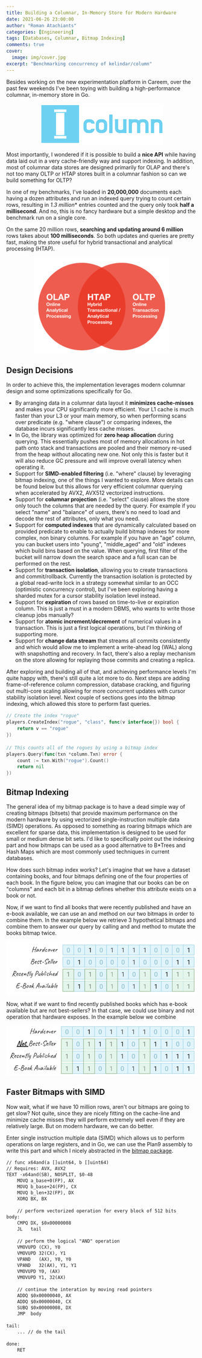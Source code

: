 ```yaml
---
title: Building a Columnar, In-Memory Store for Modern Hardware
date: 2021-06-26 23:00:00
author: "Roman Atachiants"
categories: [Engineering]
tags: [Databases, Columnar, Bitmap Indexing]
comments: true
cover:
  image: img/cover.jpg
excerpt: "Benchmarking concurrency of kelindar/column"
---
```


Besides working on the new experimentation platform in Careem, over the past few weekends I've been toying with building a high-performance columnar, in-memory store in Go.

<p align="center">
    <a href="http://github.com/kelindar/column">
        <img src="img/column.png">
    </a>
</p>

Most importantly, I wondered if it is possible to build a **nice API** while having data laid out in a very cache-friendly way and support indexing. In addition, most of columnar data stores are designed primarily for OLAP and there's not too many OLTP or HTAP stores built in a columnar fashion so can we build something for OLTP?

In one of my benchmarks, I've loaded in **20,000,000** documents each having a dozen attributes and run an indexed query trying to count certain rows, resulting in *1.3 million** entries counted and the query only took **half a millisecond**. And no, this is no fancy hardware but a simple desktop and the benchmark run on a single core.

On the same 20 million rows, **searching and updating around 6 million** rows takes about **100 milliseconds**. So both updates and queries are pretty fast, making the store useful for hybrid transactional and analytical processing (HTAP).

<p align="center">
    <img src="img/htap.png">
</p>

## Design Decisions

In order to achieve this, the implementation leverages modern columnar design and some optimizations specifically for Go.

 * By arranging data in a columnar data layout it **minimizes cache-misses** and makes your CPU significantly more efficient. Your L1 cache is much faster than your L3 or your main memory, so when performing scans over predicate (e.g. "where clause") or comparing indexes, the database incurs significantly less cache misses.
 * In Go, the library was optimized for **zero heap allocation** during querying. This essentially pushes most of memory allocations in hot path onto stack and transactions are pooled and their memory re-used from the heap without allocating new one. Not only this is faster but it will also reduce GC pressure and will improve overall latency when operating it.
 * Support for **SIMD-enabled filtering** (i.e. "where" clause) by leveraging bitmap indexing, one of the things I wanted to explore. More details can be found below but this allows for very efficient columnar querying when accelerated by AVX2, AVX512 vectorized instructions.
 * Support for **columnar projection** (i.e. "select" clause) allows the store only touch the columns that are needed by the query. For example if you select "name" and "balance" of users, there's no need to load and decode the rest of attributes, only what you need.
 * Support for **computed indexes** that are dynamically calculated based on provided predicate to enable to actually build bitmap indexes for more complex, non binary columns. For example if you have an "age" column, you can bucket users into "young", "middle_aged" and "old" indexes which build bins based on the value. When querying, first filter of the bucket will narrow down the search space and a full scan can be performed on the rest.
 * Support for **transaction isolation**, allowing you to create transactions and commit/rollback. Currently the transaction isolation is protected by a global read-write lock in a strategy somewhat similar to an OCC (optimistic concurrency control), but I've been exploring having a sharded mutex for a cursor stability isolation level instead.
 * Support for **expiration** of rows based on time-to-live or expiration column. This is just a must in a modern DBMS, who wants to write those cleanup jobs manually?
 * Support for **atomic increment/decrement** of numerical values in a transaction. This is just a first logical operations, but I'm thinking of supporting more.
 * Support for **change data stream** that streams all commits consistently and which would allow me to implement a write-ahead log (WAL) along with snapshotting and recovery. In fact, there's also a replay mechanism on the store allowing for replaying those commits and creating a replica.

After exploring and building all of that, and achieving performance levels I'm quite happy with, there's still quite a lot more to do. Next steps are adding frame-of-reference column compression, database cracking, and figuring out multi-core scaling allowing for more concurrent updates with cursor stability isolation level. Next couple of sections goes into the bitmap indexing, which allowed this store to perform fast queries.

```go
// Create the index "rogue"
players.CreateIndex("rogue", "class", func(v interface{}) bool {
	return v == "rogue"
})

// This counts all of the rogues by using a bitmap index
players.Query(func(txn *column.Txn) error {
	count := txn.With("rogue").Count()
	return nil
})
```

## Bitmap Indexing

The general idea of my bitmap package is to have a dead simple way of creating bitmaps (bitsets) that provide maximum performance on the modern hardware by using vectorized single-instruction multiple data (SIMD) operations. As opposed to something as roaring bitmaps which are excellent for sparse data, this implementation is designed to be used for small or medium dense bit sets. I'd like to specifically point out the indexing part and how bitmaps can be used as a good alternative to B*Trees and Hash Maps which are most commonly used techniques in current databases.

How does such bitmap index works? Let's imagine that we have a dataset containing books, and four bitmaps defining one of the four properties of each book. In the figure below, you can imagine that our books can be on "columns" and each bit in a bitmap defines whether this attribute exists on a book or not.

Now, if we want to find all books that were recently published and have an e-book available, we can use an and method on our two bitmaps in order to combine them. In the example below we retrieve 3 hypothetical bitmaps and combine them to answer our query by calling and and method to mutate the books bitmap twice.

<p align="center">
    <img src="img/bitmap1.png">
</p>

Now, what if we want to find recently published books which has e-book available but are not best-sellers? In that case, we could use binary and not operation that hardware exposes. In the example below we combine


<p align="center">
    <img src="img/bitmap2.png">
</p>

## Faster Bitmaps with SIMD

Now wait, what if we have 10 million rows, aren't our bitmaps are going to get slow? Not quite, since they are nicely fitting on the cache-line and minimize cache misses they will perform extremely well even if they are relatively large. But on modern hardware, we can do better.

Enter single instruction multiple data (SIMD) which allows us to perform operations on large registers, and in Go, we can use the Plan9 assembly to write this part and which I nicely abstracted in the [bitmap package](https://github.com/kelindar/bitmap).

```
// func x64and(a []uint64, b []uint64)
// Requires: AVX, AVX2
TEXT ·x64and(SB), NOSPLIT, $0-48
	MOVQ a_base+0(FP), AX
	MOVQ b_base+24(FP), CX
	MOVQ b_len+32(FP), DX
	XORQ BX, BX

	// perform vectorized operation for every block of 512 bits
body:
	CMPQ DX, $0x00000008
	JL   tail

	// perform the logical "AND" operation
	VMOVUPD (CX), Y0
	VMOVUPD 32(CX), Y1
	VPAND   (AX), Y0, Y0
	VPAND   32(AX), Y1, Y1
	VMOVUPD Y0, (AX)
	VMOVUPD Y1, 32(AX)

	// continue the interation by moving read pointers
	ADDQ $0x00000040, AX
	ADDQ $0x00000040, CX
	SUBQ $0x00000008, DX
	JMP  body

tail:
	... // do the tail

done:
	RET
```

